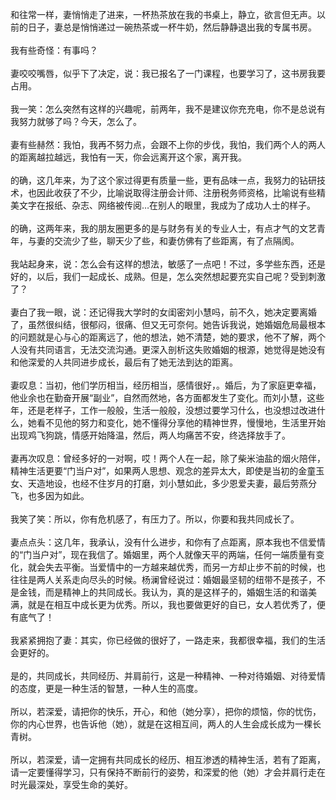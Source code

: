 和往常一样，妻悄悄走了进来，一杯热茶放在我的书桌上，静立，欲言但无声。以前的日子，妻总是悄悄递过一碗热茶或一杯牛奶，然后静静退出我的专属书房。  
   
我有些奇怪：有事吗？  
   
妻咬咬嘴唇，似乎下了决定，说：我已报名了一门课程，也要学习了，这书房我要占用。  
   
我一笑：怎么突然有这样的兴趣呢，前两年，我不是建议你充充电，你不是总说有我努力就够了吗？今天，怎么了。  
   
妻有些赫然：我怕，我再不努力点，会跟不上你的步伐，我怕，我们两个人的两人的距离越拉越远，我怕有一天，你会远离开这个家，离开我。  
   
的确，这几年来，为了这个家过得更有质量一些，更有品味一点，我努力的钻研技术，也因此收获了不少，比喻说取得注册会计师、注册税务师资格，比喻说有些精美文字在报纸、杂志、网络被传阅…在别人的眼里，我成为了成功人士的样子。  
   
的确，这两年来，我的朋友圈更多的是与财务有关的专业人士，有点才气的文艺青年，与妻的交流少了些，聊天少了些，和妻仿佛有了些距离，有了点隔阂。  
   
我站起身来，说：怎么会有这样的想法，敏感了一点吧！不过，多学些东西，还是好的，以后，我们一起成长、成熟。但是，怎么突然想起要充实自己呢？受到刺激了？  
   
妻白了我一眼，说：还记得我大学时的女闺密刘小慧吗，前不久，她决定要离婚了，虽然很纠结，很郁闷，很痛、但又无可奈何。她告诉我说，她婚姻危局最根本的问题就是心与心的距离远了，他的想法，她不清楚，她的要求，他不了解，两个人没有共同语言，无法交流沟通。更深入剖析这失败婚姻的根源，她觉得是她没有和他深爱的人共同进步成长，最后有了她无法到达的距离。  
   
妻叹息：当初，他们学历相当，经历相当，感情很好，。婚后，为了家庭更幸福，他业余也在勤奋开展“副业”，自然而然地，各方面都发生了变化。而刘小慧，这些年，还是老样子，工作一般般，生活一般般，没想过要学习什么，也没想过改进什么，她看不见他的努力和变化，她不懂得分享他的精神世界，慢慢地，生活里开始出现鸡飞狗跳，情感开始降温，然后，两人均痛苦不安，终选择放手了。  
   
妻再次叹息：曾经多好的一对啊，哎！两个人在一起，除了柴米油盐的烟火陪伴，精神生活更要“门当户对”，如果两人思想、观念的差异太大，即使是当初的金童玉女、天造地设，也经不住岁月的打磨，刘小慧如此，多少恩爱夫妻，最后劳燕分飞，也多因为如此。  
   
我笑了笑：所以，你有危机感了，有压力了。所以，你要和我共同成长了。  
   
妻点点头：这几年，我承认，没有什么进步，和你有了点距离，原本我也不信爱情的“门当户对”，现在我信了。婚姻里，两个人就像天平的两端，任何一端质量有变化，就会失去平衡。当爱情中的一方越来越优秀，而另一方却止步不前的时候，也往往是两人关系走向尽头的时候。杨澜曾经说过：婚姻最坚韧的纽带不是孩子，不是金钱，而是精神上的共同成长。我认为，真的是这样子的，婚姻生活的和谐美满，就是在相互中成长更为优秀。所以，我也要做更好的自已，女人若优秀了，便有底气了！  
   
我紧紧拥抱了妻：其实，你已经做的很好了，一路走来，我都很幸福，我们的生活会更好的。  
   
是的，共同成长，共同经历、并肩前行，这是一种精神、一种对待婚姻、对待爱情的态度，更是一种生活的智慧，一种人生的高度。  
   
所以，若深爱，请把你的快乐，开心，和他（她分享），把你的烦恼，你的忧伤，你的内心世界，也告诉他（她），就是在这相互间，两人的人生会成长成为一棵长青树。  
   
所以，若深爱，请一定拥有共同成长的经历、相互渗透的精神生活，若有了距离，请一定要懂得学习，只有保持不断前行的姿势，和深爱的他（她）才会并肩行走在时光最深处，享受生命的美好。